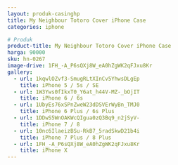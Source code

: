 ```yaml
---
layout: produk-casinghp
title: My Neighbour Totoro Cover iPhone Case
categories: iphone

# Produk
product-title: My Neighbour Totoro Cover iPhone Case
harga: 90000
sku: hn-0267
image-drive: 1FH_-A_P6sQXj8W_eA0hZgWK2qFJxu8Kr
gallery:
  - url: 1kqwlOZvf3-SmugRLtXInCv5YhwsDLgEp
    title: iPhone 5 / 5s / SE
  - url: 1W3Yws0fIkxT0_Y6at_h44V-MZ-_bOjIT
    title: iPhone 6 / 6s
  - url: 1UbyEs76xSPnZweW23dDSVErWyBn_TMJ0
    title: iPhone 6 Plus / 6s Plus
  - url: 1DDwS5WnOAKWcQIgua0zQ3Bq9_n2jSyV-
    title: iPhone 7 / 8
  - url: 10nc6IlaeizBSu-RkB7_5radSkwD21b4i
    title: iPhone 7 Plus / 8 Plus
  - url: 1FH_-A_P6sQXj8W_eA0hZgWK2qFJxu8Kr
    title: iPhone X
---
```

